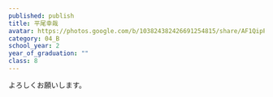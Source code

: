```yaml
---
published: publish
title: 平尾幸哉
avatar: https://photos.google.com/b/103824382426691254815/share/AF1QipPdxeWLwDmbC8x2aQNM_-l21OoOlLthzb0F19AZ-xLWOYJcc3ESule05z7lXQiptg/photo/AF1QipObhrXda4JsJ54qojBxqHN09-cAXiaoDT17_uaW?key=RjdpTjRfMktyMDRZYjh3cmQ4THgwRGJWbUZnaUZn
category: 04_B
school_year: 2
year_of_graduation: ""
class: 8
---
```

よろしくお願いします。